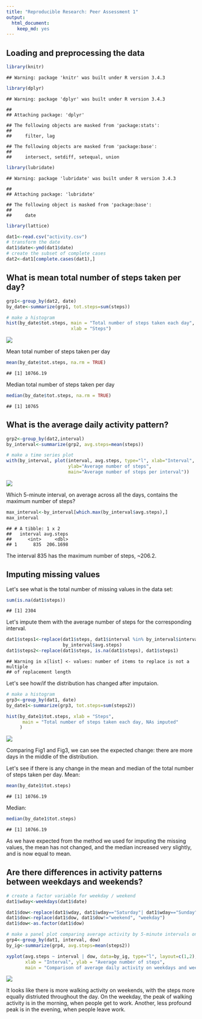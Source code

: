 ```yaml
---
title: "Reproducible Research: Peer Assessment 1"
output: 
  html_document: 
    keep_md: yes
---
```



## Loading and preprocessing the data

```r
library(knitr)
```

```
## Warning: package 'knitr' was built under R version 3.4.3
```

```r
library(dplyr)
```

```
## Warning: package 'dplyr' was built under R version 3.4.3
```

```
## 
## Attaching package: 'dplyr'
```

```
## The following objects are masked from 'package:stats':
## 
##     filter, lag
```

```
## The following objects are masked from 'package:base':
## 
##     intersect, setdiff, setequal, union
```

```r
library(lubridate)
```

```
## Warning: package 'lubridate' was built under R version 3.4.3
```

```
## 
## Attaching package: 'lubridate'
```

```
## The following object is masked from 'package:base':
## 
##     date
```

```r
library(lattice)

dat1<-read.csv("activity.csv")
# transform the date 
dat1$date<-ymd(dat1$date)
# create the subset of complete cases
dat2<-dat1[complete.cases(dat1),]
```

## What is mean total number of steps taken per day?

```r
grp1<-group_by(dat2, date)
by_date<-summarize(grp1, tot.steps=sum(steps)) 

# make a histogram
hist(by_date$tot.steps, main = "Total number of steps taken each day",
                        xlab = "Steps")
```

![](PA1_template_files/figure-html/figure1-1.png)<!-- -->

Mean total number of steps taken per day

```r
mean(by_date$tot.steps, na.rm = TRUE)
```

```
## [1] 10766.19
```
Median total number of steps taken per day

```r
median(by_date$tot.steps, na.rm = TRUE)
```

```
## [1] 10765
```

## What is the average daily activity pattern?

```r
grp2<-group_by(dat2,interval)
by_interval<-summarize(grp2, avg.steps=mean(steps))

# make a time series plot
with(by_interval, plot(interval, avg.steps, type="l", xlab="Interval", 
                       ylab="Average number of steps",
                       main="Average number of steps per interval"))
```

![](PA1_template_files/figure-html/figure2-1.png)<!-- -->

Which 5-minute interval, on average across all the days, contains the maximum number of steps?

```r
max_interval<-by_interval[which.max(by_interval$avg.steps),]
max_interval
```

```
## # A tibble: 1 x 2
##   interval avg.steps
##      <int>     <dbl>
## 1      835  206.1698
```
The interval 835 has the maximum number of steps, ~206.2.

## Imputing missing values
Let's see what is the total number of missing values in the data set:

```r
sum(is.na(dat1$steps))
```

```
## [1] 2304
```
Let's impute them with the average number of steps for the corresponding interval.

```r
dat1$steps1<-replace(dat1$steps, dat1$interval %in% by_interval$interval, 
                     by_interval$avg.steps)
dat1$steps2<-replace(dat1$steps, is.na(dat1$steps), dat1$steps1)
```

```
## Warning in x[list] <- values: number of items to replace is not a multiple
## of replacement length
```
Let's see how/if the distribution has changed after imputaion.

```r
# make a histogram
grp3<-group_by(dat1, date)
by_date1<-summarize(grp3, tot.steps=sum(steps2))

hist(by_date1$tot.steps, xlab = "Steps",
      main = "Total number of steps taken each day, NAs imputed"
     )
```

![](PA1_template_files/figure-html/figure3-1.png)<!-- -->

Comparing Fig1 and Fig3, we can see the expected change:
there are more days in the middle of the distribution.

Let's see if there is any change in the mean and median of the total number of steps taken per day.
Mean:

```r
mean(by_date1$tot.steps)
```

```
## [1] 10766.19
```
Median:

```r
median(by_date1$tot.steps)
```

```
## [1] 10766.19
```

As we have expected from the method we used for imputing the missing values, the mean has not changed, and the median increased very slightly, and is now equal to mean.

## Are there differences in activity patterns between weekdays and weekends?

```r
# create a factor variable for weekday / weekend
dat1$wday<-weekdays(dat1$date)

dat1$dow<-replace(dat1$wday, dat1$wday=="Saturday"| dat1$wday=="Sunday", "weekend")
dat1$dow<-replace(dat1$dow, dat1$dow!="weekend", "weekday")
dat1$dow<-as.factor(dat1$dow)

# make a panel plot comparing average activity by 5-minute intervals on weekdays and weekends
grp4<-group_by(dat1, interval, dow)
by_ig<-summarize(grp4, avg.steps=mean(steps2))

xyplot(avg.steps ~ interval | dow, data=by_ig, type="l", layout=c(1,2),
       xlab = "Interval", ylab = "Average number of steps",
       main = "Comparison of average daily activity on weekdays and weekends")
```

![](PA1_template_files/figure-html/figure4-1.png)<!-- -->

It looks like there is more walking activity on weekends, with the steps more equally distriuted throughout the day. On the weekday, the peak of walking activity is in the morning, when people get to work. Another, less profound peak is in the evening, when people leave work.
